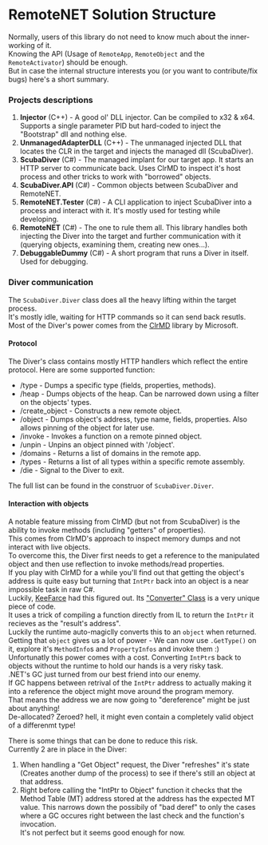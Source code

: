 # RemoteNET Solution Structure
Normally, users of this library do not need to know much about the inner-working of it.  
Knowing the API (Usage of `RemoteApp`, `RemoteObject` and the `RemoteActivator`) should be enough.  
But in case the internal structure interests you (or you want to contribute/fix bugs) here's a short summary.

### Projects descriptions
1. **Injector** (C++) - A good ol' DLL injector. Can be compiled to x32 & x64. Supports a single parameter PID but hard-coded to inject the "Bootstrap" dll and nothing else.
2. **UnmanagedAdapterDLL** (C++) - The unmanaged injected DLL that locates the CLR in the target and injects the managed dll (ScubaDiver).
3. **ScubaDiver** (C#) - The managed implant for our target app. It starts an HTTP server to communicate back. Uses ClrMD to inspect it's host process and other tricks to work with "borrowed" objects.
4. **ScubaDiver.API** (C#) - Common objects between ScubaDiver and RemoteNET.
5. **RemoteNET.Tester** (C#) - A CLI application to inject ScubaDiver into a process and interact with it. It's mostly used for testing while developing.
6. **RemoteNET** (C#) - The one to rule them all. This library handles both injecting the Diver into the target and further communication with it (querying objects, examining them, creating new ones...).
7. **DebuggableDummy** (C#) - A short program that runs a Diver in itself. Used for debugging.


### Diver communication
The `ScubaDiver.Diver` class does all the heavy lifting within the target process.  
It's mostly idle, waiting for HTTP commands so it can send back resutls.  
Most of the Diver's power comes from the [ClrMD](https://github.com/microsoft/clrmd) library by Microsoft.  

#### Protocol
The Diver's class contains mostly HTTP handlers which reflect the entire protocol. Here are some supported function:
* /type - Dumps a specific type (fields, properties, methods).
* /heap - Dumps objects of the heap. Can be narrowed down using a filter on the objects' types.
* /create_object - Constructs a new remote object.
* /object - Dumps object's address, type name, fields, properties. Also allows pinning of the object for later use.
* /invoke - Invokes a function on a remote pinned object.
* /unpin - Unpins an object pinned with '/object'.
* /domains - Returns a list of domains in the remote app.
* /types - Returns a list of all types within a specific remote assembly.
* /die - Signal to the Diver to exit.

The full list can be found in the construor of `ScubaDiver.Diver`.

#### Interaction with objects
A notable feature missing from ClrMD (but not from ScubaDiver) is the ability to invoke methods (including "getters" of properties).  
This comes from ClrMD's approach to inspect memory dumps and not interact with live objects.  
To overcome this, the Diver first needs to get a reference to the manipulated object and then use reflection to invoke methods/read properties.  
If you play with ClrMD for a while you'll find out that getting the object's address is quite easy but turning that `IntPtr` back into an object is a near impossible task in raw C#.  
Luckily, [KeeFarce](https://github.com/denandz/KeeFarce) had this figured out. Its ["Converter" Class](https://github.com/denandz/KeeFarce/blob/master/src/KeeFarceDLL/Converter.cs) is a very unique piece of code.  
It uses a trick of compiling a function directly from IL to return the `IntPtr` it recieves as the "result's address".  
 Luckily the runtime auto-magiclly converts this to an `object` when returned.  
Getting that `object` gives us a lot of power - We can now use `.GetType()` on it, explore it's `MethodInfo`s and `PropertyInfos` and invoke them :)  
Unfortunatly this power comes with a cost. Converting `IntPtr`s back to objects without the runtime to hold our hands is a very risky task.  
.NET's GC just turned from our best friend into our enemy.  
If GC happens between retrival of the `IntPtr` address to actually making it into a reference the object might move around the program memory.  
That means the address we are now going to "dereference" might be just about anything!  
De-allocated? Zeroed? hell, it might even contain a completely valid object of a differenmt type!

There is some things that can be done to reduce this risk.  
Currently 2 are in place in the Diver:  
1. When handling a "Get Object" request, the Diver "refreshes" it's state (Creates another dump of the process) to see if there's still an object at that address.
2. Right before calling the "IntPtr to Object" function it checks that the Method Table (MT) address stored at the address has the expected MT value.
This narrows down the possibily of "bad deref" to only the cases where a GC occures right between the last check and the function's invocation.  
It's not perfect but it seems good enough for now.
